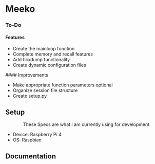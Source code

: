 # Meeko

### To-Do
#### Features
<ul>
  <li>Create the mainloop function
  <li>Complete memory and recall features
  <li>Add hcxdump functionality
  <li>Create dynamic configuration files
</ul> 
#### Improvements
<ul>
  <li>Make appropriate function parameters optional
  <li>Organize session file structure
  <li>Create setup.py
</ul> 


## Setup
<p align="center">These Specs are what i am currently using for development</p>
<ul>
  <li>Device: Raspberry Pi 4
  <li>OS: Raspbian
</ul>

## Documentation
